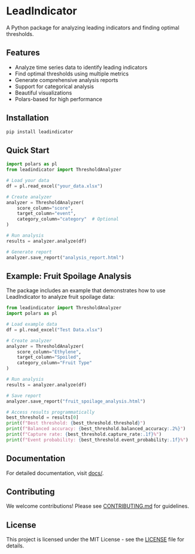 # LeadIndicator

A Python package for analyzing leading indicators and finding optimal thresholds.

## Features

- Analyze time series data to identify leading indicators
- Find optimal thresholds using multiple metrics
- Generate comprehensive analysis reports
- Support for categorical analysis
- Beautiful visualizations
- Polars-based for high performance

## Installation

```bash
pip install leadindicator
```

## Quick Start

```python
import polars as pl
from leadindicator import ThresholdAnalyzer

# Load your data
df = pl.read_excel("your_data.xlsx")

# Create analyzer
analyzer = ThresholdAnalyzer(
    score_column="score",
    target_column="event",
    category_column="category"  # Optional
)

# Run analysis
results = analyzer.analyze(df)

# Generate report
analyzer.save_report("analysis_report.html")
```

## Example: Fruit Spoilage Analysis

The package includes an example that demonstrates how to use LeadIndicator to analyze fruit spoilage data:

```python
from leadindicator import ThresholdAnalyzer
import polars as pl

# Load example data
df = pl.read_excel("Test Data.xlsx")

# Create analyzer
analyzer = ThresholdAnalyzer(
    score_column="Ethylene",
    target_column="Spoiled",
    category_column="Fruit Type"
)

# Run analysis
results = analyzer.analyze(df)

# Save report
analyzer.save_report("fruit_spoilage_analysis.html")

# Access results programmatically
best_threshold = results[0]
print(f"Best threshold: {best_threshold.threshold}")
print(f"Balanced accuracy: {best_threshold.balanced_accuracy:.2%}")
print(f"Capture rate: {best_threshold.capture_rate:.1f}%")
print(f"Event probability: {best_threshold.event_probability:.1f}%")
```

## Documentation

For detailed documentation, visit [docs/](docs/).

## Contributing

We welcome contributions! Please see [CONTRIBUTING.md](CONTRIBUTING.md) for guidelines.

## License

This project is licensed under the MIT License - see the [LICENSE](LICENSE) file for details. 